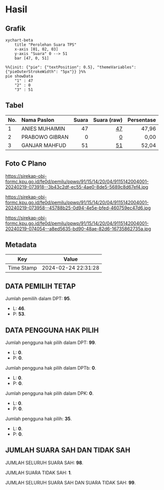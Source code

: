 # Hasil

## Grafik

```mermaid
xychart-beta
    title "Perolehan Suara TPS"
    x-axis [01, 02, 03]
    y-axis "Suara" 0 --> 51
    bar [47, 0, 51]
```

```mermaid
%%{init: {"pie": {"textPosition": 0.5}, "themeVariables": {"pieOuterStrokeWidth": "5px"}} }%%
pie showData
    "1" : 47
    "2" : 0
    "3" : 51
```

## Tabel

| No. | Nama Paslon    | Suara | Suara (raw) | Persentase |
|:--- |:-------------- | -----:| -----------:| ----------:|
| 1   | ANIES MUHAIMIN | 47    | [47][p-1]   | 47,96      |
| 2   | PRABOWO GIBRAN | 0     | [0][p-2]    | 0,00       |
| 3   | GANJAR MAHFUD  | 51    | [51][p-3]   | 52,04      |


[p-1]: https://github.com/gigit-pemilu/pemilu-2024-91-papua/blob/main/pilpres/hitung-suara/sub/91-papua/sub/15-waropen/sub/14-wonti/sub/2004-moyufuri/sub/001-tps/sub/paslon-1.txt
[p-2]: https://github.com/gigit-pemilu/pemilu-2024-91-papua/blob/main/pilpres/hitung-suara/sub/91-papua/sub/15-waropen/sub/14-wonti/sub/2004-moyufuri/sub/001-tps/sub/paslon-2.txt
[p-3]: https://github.com/gigit-pemilu/pemilu-2024-91-papua/blob/main/pilpres/hitung-suara/sub/91-papua/sub/15-waropen/sub/14-wonti/sub/2004-moyufuri/sub/001-tps/sub/paslon-3.txt

## Foto C Plano

https://sirekap-obj-formc.kpu.go.id/fe0d/pemilu/ppwp/91/15/14/20/04/9115142004001-20240219-073918--3b43c2df-ec55-4ae0-8de5-5689c8d67ef4.jpg

https://sirekap-obj-formc.kpu.go.id/fe0d/pemilu/ppwp/91/15/14/20/04/9115142004001-20240219-073958--45788b25-0d94-4e5e-bfed-460759ec47d6.jpg

https://sirekap-obj-formc.kpu.go.id/fe0d/pemilu/ppwp/91/15/14/20/04/9115142004001-20240219-074054--a8ed5635-bd90-48ae-82d6-16735862735a.jpg


## Metadata

| Key        | Value               |
| ---------- | ------------------- |
| Time Stamp | 2024-02-24 22:31:28 |


## DATA PEMILIH TETAP

Jumlah pemilih dalam DPT: **95**.
 * L: **46**.
 * P: **53**.

## DATA PENGGUNA HAK PILIH

Jumlah pengguna hak pilih dalam DPT: **99**.
 * L: **0**.
 * P: **0**.

Jumlah pengguna hak pilih dalam DPTb: **0**.
 * L: **0**.
 * P: **0**.

Jumlah pengguna hak pilih dalam DPK: **0**.
 * L: **0**.
 * P: **0**.

Jumlah pengguna hak pilih: **35**.
 * L: **0**.
 * P: **0**.

## JUMLAH SUARA SAH DAN TIDAK SAH

JUMLAH SELURUH SUARA SAH: **98**.

JUMLAH SUARA TIDAK SAH: **1**.

JUMLAH SELURUH SUARA SAH DAN SUARA TIDAK SAH: **99**.


